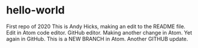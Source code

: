 # hello-world
First repo of 2020
This is Andy Hicks, making an edit to the README file.
Edit in Atom code editor.
GitHub editor.
Making another change in Atom.
Yet again in GitHub.
This is a NEW BRANCH in Atom.
Another GITHUB update.

